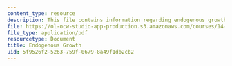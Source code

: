 ```yaml
---
content_type: resource
description: This file contains information regarding endogenous growth.
file: https://ol-ocw-studio-app-production.s3.amazonaws.com/courses/14-05-intermediate-macroeconomics-spring-2013/5f9526f25263759f06798a49f1db2cb2_MIT14_05S13_LecNot_end-gro.pdf
file_type: application/pdf
resourcetype: Document
title: Endogenous Growth
uid: 5f9526f2-5263-759f-0679-8a49f1db2cb2
---
```

